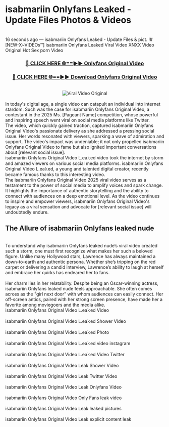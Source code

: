 # isabmariin Onlyfans Leaked - Update Files Photos & Videos 
<br>
16 seconds ago — isabmariin Onlyfans Leaked - Update Files & pict. !#[NEW-X~VIDEOs™] isabmariin Onlyfans Leaked Viral Video XNXX Video Original Hot Sex porn Video
<br>
<div align="center">
<h3><a href="http://freeplayer.one?title=isabmariin&ref=25OR" rel="nofollow">🔴 CLICK HERE 🌐==►► Onlyfans Original Video</a></h3>
<h3><a href="http://freeplayer.one?title=isabmariin&ref=25OR" rel="nofollow">🔴 CLICK HERE 🌐==►► Download Onlyfans Original Video</a></h3>
<br>
<a href="http://freeplayer.one?title=isabmariin&ref=25OR" rel="nofollow" data-target="animated-image.originalLink"><img src="https://i.ibb.co.com/xMMVF88/686577567.gif" alt="Viral Video Original" style="max-width: 100%; display: inline-block;" data-target="animated-image.originalImage"></a>
</div>
<br>
In today's digital age, a single video can catapult an individual into internet stardom. Such was the case for isabmariin Onlyfans Original Video, a contestant in the 2025 Ms. [Pageant Name] competition, whose powerful and inspiring speech went viral on social media platforms like Twitter.
<br>
The video, which quickly gained traction, captured isabmariin Onlyfans Original Video's passionate delivery as she addressed a pressing social issue. Her words resonated with viewers, sparking a wave of admiration and support. The video's impact was undeniable; it not only propelled isabmariin Onlyfans Original Video to fame but also ignited important conversations about [relevant social issue].
<br>
isabmariin Onlyfans Original Video L.ea𝚔ed video took the internet by storm and amazed viewers on various social media platforms. isabmariin Onlyfans Original Video L.ea𝚔ed, a young and talented digital creator, recently became famous thanks to this interesting video.
<br>
The isabmariin Onlyfans Original Video 2025 viral video serves as a testament to the power of social media to amplify voices and spark change. It highlights the importance of authentic storytelling and the ability to connect with audiences on a deep emotional level. As the video continues to inspire and empower viewers, isabmariin Onlyfans Original Video's legacy as a viral sensation and advocate for [relevant social issue] will undoubtedly endure.
<br>
<h2>The Allure of isabmariin Onlyfans leaked nude</h2>
<br>
To understand why isabmariin Onlyfans leaked nude’s viral video created such a storm, one must first recognize what makes her such a beloved figure. Unlike many Hollywood stars, Lawrence has always maintained a down-to-earth and authentic persona. Whether she’s tripping on the red carpet or delivering a candid interview, Lawrence’s ability to laugh at herself and embrace her quirks has endeared her to fans.
<br><br>
Her charm lies in her relatability. Despite being an Oscar-winning actress, isabmariin Onlyfans leaked nude feels approachable. She often comes across as the "girl next door" with whom audiences can easily connect. Her off-screen antics, paired with her strong screen presence, have made her a favorite among moviegoers and the media alike.
<br>
isabmariin Onlyfans Original Video L.ea𝚔ed Video
<br><br>
isabmariin Onlyfans Original Video L.ea𝚔ed Shower Video
<br><br>
isabmariin Onlyfans Original Video L.ea𝚔ed Photo
<br><br>
isabmariin Onlyfans Original Video L.ea𝚔ed video instagram
<br><br>
isabmariin Onlyfans Original Video L.ea𝚔ed Video Twitter
<br><br>
isabmariin Onlyfans Original Video Leak Shower Video
<br><br>
isabmariin Onlyfans Original Video Leak Twitter Video
<br><br>
isabmariin Onlyfans Original Video Leak Onlyfans Video
<br><br>
isabmariin Onlyfans Original Video Only Fans leak video
<br><br>
isabmariin Onlyfans Original Video Leak leaked pictures
<br><br>
isabmariin Onlyfans Original Video Leak explicit content leak